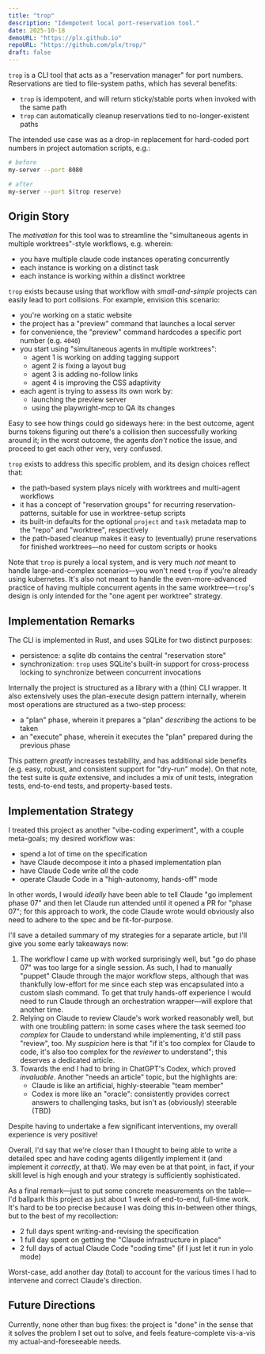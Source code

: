 ```yaml
---
title: "trop"
description: "Idempotent local port-reservation tool."
date: 2025-10-18
demoURL: "https://plx.github.io"
repoURL: "https://github.com/plx/trop/"
draft: false
---
```


`trop` is a CLI tool that acts as a "reservation manager" for port numbers.
Reservations are tied to file-system paths, which has several benefits:

- `trop` is idempotent, and will return sticky/stable ports when invoked with the same path
- `trop` can automatically cleanup reservations tied to no-longer-existent paths

The intended use case was as a drop-in replacement for hard-coded port numbers in project automation scripts, e.g.:

```bash
# before
my-server --port 8080

# after
my-server --port $(trop reserve)
```

## Origin Story

The *motivation* for this tool was to streamline the "simultaneous agents in multiple worktrees"-style workflows, e.g. wherein:

- you have multiple claude code instances operating concurrently
- each instance is working on a distinct task 
- each instance is working within a distinct worktree

`trop` exists because using that workflow with *small-and-simple* projects can easily lead to port collisions.
For example, envision this scenario:

- you're working on a static website
- the project has a "preview" command that launches a local server
- for convenience, the "preview" command hardcodes a specific port number (e.g. `4040`)
- you start using "simultaneous agents in multiple worktrees":
  - agent 1 is working on adding tagging support
  - agent 2 is fixing a layout bug
  - agent 3 is adding no-follow links
  - agent 4 is improving the CSS adaptivity
- each agent is trying to assess its own work by:
  - launching the preview server
  - using the playwright-mcp to QA its changes

Easy to see how things could go sideways here: in the best outcome, agent burns tokens figuring out there's a collision then successfully working around it; in the worst outcome, the agents *don't* notice the issue, and proceed to get each other very, very confused.

`trop` exists to address this specific problem, and its design choices reflect that:

- the path-based system plays nicely with worktrees and multi-agent workflows
- it has a concept of "reservation groups" for recurring reservation-patterns, suitable for use in worktree-setup scripts
- its built-in defaults for the optional `project` and `task` metadata map to the "repo" and "worktree", respectively
- the path-based cleanup makes it easy to (eventually) prune reservations for finished worktrees—no need for custom scripts or hooks

Note that `trop` is purely a local system, and is very much *not* meant to handle large-and-complex scenarios—you won't need `trop` if you're already using kubernetes.
It's also not meant to handle the even-more-advanced practice of having multiple concurrent agents in the same worktree—`trop`'s design is only intended for the "one agent per worktree" strategy.

## Implementation Remarks

The CLI is implemented in Rust, and uses SQLite for two distinct purposes:

- persistence: a sqlite db contains the central "reservation store"
- synchronization: `trop` uses SQLite's built-in support for cross-process locking to synchronize between concurrent invocations

Internally the project is structured as a library with a (thin) CLI wrapper. It also extensively uses the plan-execute design pattern internally, wherein most operations are structured as a two-step process:

- a "plan" phase, wherein it prepares a "plan" *describing* the actions to be taken
- an "execute" phase, wherein it executes the "plan" prepared during the previous phase

This pattern *greatly* increases testability, and has additional side benefits (e.g. easy, robust, and consistent support for "dry-run" mode). On that note, the test suite is *quite* extensive, and includes a mix of unit tests, integration tests, end-to-end tests, and property-based tests.

## Implementation Strategy

I treated this project as another "vibe-coding experiment", with a couple meta-goals; my desired workflow was:

- spend a lot of time on the specification
- have Claude decompose it into a phased implementation plan
- have Claude Code write *all* the code
- operate Claude Code in a "high-autonomy, hands-off" mode

In other words, I would *ideally* have been able to tell Claude "go implement phase 07" and then let Claude run attended until it opened a PR for "phase 07"; for this approach to work, the code Claude wrote would obviously also need to adhere to the spec and be fit-for-purpose.

I'll save a detailed summary of my strategies for a separate article, but I'll give you some early takeaways now:

1. The workflow I came up with worked surprisingly well, but "go do phase 07" was too large for a single session. As such, I had to manually "puppet" Claude through the major workflow steps, although that was thankfully low-effort for me since each step was encapsulated into a custom slash command. To get that truly hands-off experience I would need to run Claude through an orchestration wrapper—will explore that another time.
2. Relying on Claude to review Claude's work worked reasonably well, but with one troubling pattern: in some cases where the task seemed *too complex* for Claude to understand while implementing, it'd still pass "review", too. My *suspicion* here is that "if it's too complex for Claude to code, it's also too complex for the *reviewer* to understand"; this deserves a dedicated article.
3. Towards the end I had to bring in ChatGPT's Codex, which proved *invaluable*. Another "needs an article" topic, but the highlights are:
    - Claude is like an artificial, highly-steerable "team member"
    - Codex is more like an "oracle": consistently provides correct answers to challenging tasks, but isn't as (obviously) steerable (TBD)

Despite having to undertake a few significant interventions, my overall experience is very positive!

Overall, I'd say that we're closer than I thought to being able to write a detailed spec and have coding agents diligently implement it (and implement it *correctly*, at that).
We may even be at that point, in fact, if your skill level is high enough and your strategy is sufficiently sophisticated.

As a final remark—just to put some concrete measurements on the table—I'd ballpark this project as just about 1 week of end-to-end, full-time work. 
It's hard to be too precise because I was doing this in-between other things, but to the best of my recollection:

- 2 full days spent writing-and-revising the specification
- 1 full day spent on getting the "Claude infrastructure in place"
- 2 full days of actual Claude Code "coding time" (if I just let it run in yolo mode)

Worst-case, add another day (total) to account for the various times I had to intervene and correct Claude's direction.

## Future Directions

Currently, none other than bug fixes: the project is "done" in the sense that it solves the problem I set out to solve, and feels feature-complete vis-a-vis my actual-and-foreseeable needs.
